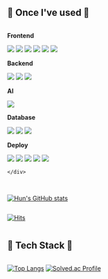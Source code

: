
## 🔨 Once I've used 🔨

<div style="display:flex; flex-direction:column; align-items:flex-start;">
    <!-- Frontend -->
    <p><strong>Frontend</strong></p>
    <div>
        <img src="https://img.shields.io/badge/javascript-F7DF1E?style=for-the-badge&logo=javascript&logoColor=white">
        <img src="https://img.shields.io/badge/typescript-3178C6?style=for-the-badge&logo=typescript&logoColor=white">
        <img src="https://img.shields.io/badge/react-61DAFB?style=for-the-badge&logo=react&logoColor=white">
        <img src="https://img.shields.io/badge/next.js-000000?style=for-the-badge&logo=nextdotjs&logoColor=white">
        <img src="https://img.shields.io/badge/pwa-5A0FC8?style=for-the-badge&logo=pwa&logoColor=white"> 
        <img src="https://img.shields.io/badge/graphql-E10098?style=for-the-badge&logo=graphql&logoColor=white"> 
    </div>
    <!-- Backend -->
    <p><strong>Backend</strong></p>
    <div>
        <img src="https://img.shields.io/badge/python-3776AB?style=for-the-badge&logo=python&logoColor=white">
        <img src="https://img.shields.io/badge/django-092E20?style=for-the-badge&logo=django&logoColor=white">
        <img src="https://img.shields.io/badge/fastapi-009688?style=for-the-badge&logo=fastapi&logoColor=white">
    </div>
    <!-- ai -->
    <p><strong>AI</strong></p>
    <div>
        <img src="https://img.shields.io/badge/pytorch-EE4C2C?style=for-the-badge&logo=pytorch&logoColor=white">
    </div>
    <!-- Database -->
    <p><strong>Database</strong></p>
    <div>
        <img src="https://img.shields.io/badge/mysql-4479A1?style=for-the-badge&logo=mysql&logoColor=white"> 
        <img src="https://img.shields.io/badge/firebase-FFCA28?style=for-the-badge&logo=firebase&logoColor=white">
        <img src="https://img.shields.io/badge/mongodb-47A248?style=for-the-badge&logo=mongodb&logoColor=white">
    </div>
    <!-- Deploy -->
    <p><strong>Deploy</strong></p>
    <div>
        <img src="https://img.shields.io/badge/EC2-FF9900?style=for-the-badge&logo=amazonec2&logoColor=white"> 
        <img src="https://img.shields.io/badge/S3-569A31?style=for-the-badge&logo=amazons3&logoColor=white">
        <img src="https://img.shields.io/badge/vercel-000000?style=for-the-badge&logo=vercel&logoColor=white"> 
        <img src="https://img.shields.io/badge/netlify-00C7B7?style=for-the-badge&logo=netlify&logoColor=white">
        <img src="https://img.shields.io/badge/GCP-4285F4?style=for-the-badge&logo=googlecloud&logoColor=white">

    </div>
<br>
</div>

[![Hun's GitHub stats](https://github-readme-stats.vercel.app/api?username=jae-hun-e&include_all_commits=true&show_icons=true&theme=cobalt)](https://github.com/jae-hun-e/github-readme-stats)

[![Hits](https://hits.seeyoufarm.com/api/count/incr/badge.svg?url=https%3A%2F%2Fgithub.com%2Fjae-hun-e&count_bg=%23FF6E10&title_bg=%23555555&icon=&icon_color=%23E7E7E7&title=hits&edge_flat=false)](https://hits.seeyoufarm.com)


## 🔧 Tech Stack 🔧

[![Top Langs](https://github-readme-stats.vercel.app/api/top-langs/?username=jae-hun-e&layout=compact&theme=tokyonight)](https://github.com/jae-hun-e)
[![Solved.ac Profile](http://mazassumnida.wtf/api/v2/generate_badge?boj=wwognskec)](https://solved.ac/wwognskec/)


